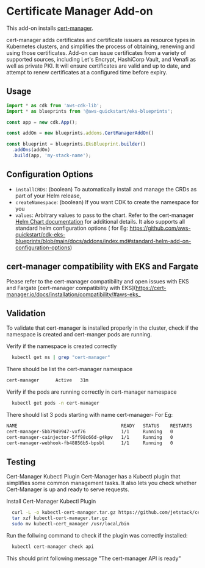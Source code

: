 # Certificate Manager Add-on

This add-on installs [cert-manager](https://github.com/cert-manager/cert-manager).

cert-manager adds certificates and certificate issuers as resource types in Kubernetes clusters, and simplifies the process of obtaining, renewing and using those certificates.
Add-on can issue certificates from a variety of supported sources, including Let's Encrypt, HashiCorp Vault, and Venafi as well as private PKI.
It will ensure certificates are valid and up to date, and attempt to renew certificates at a configured time before expiry.

## Usage

```typescript
import * as cdk from 'aws-cdk-lib';
import * as blueprints from '@aws-quickstart/eks-blueprints';

const app = new cdk.App();

const addOn = new blueprints.addons.CertManagerAddOn()

const blueprint = blueprints.EksBlueprint.builder()
  .addOns(addOn)
  .build(app, 'my-stack-name');
```

## Configuration Options

- `installCRDs`: (boolean) To automatically install and manage the CRDs as part of your Helm release,
- `createNamespace`: (boolean) If you want CDK to create the namespace for you
- `values`: Arbitrary values to pass to the chart. Refer to the cert-manager [Helm Chart documentation](https://artifacthub.io/packages/helm/cert-manager/cert-manager) for additional details. It also supports all standard helm configuration options ( for Eg: https://github.com/aws-quickstart/cdk-eks-blueprints/blob/main/docs/addons/index.md#standard-helm-add-on-configuration-options)

## cert-manager compatibility with EKS and Fargate

Please refer to the cert-manager compatibility and open issues with EKS and Fargate
[cert-manager compatibility with EKS](https://cert-manager.io/docs/installation/compatibility/#aws-eks_

## Validation

To validate that cert-manager is installed properly in the cluster, check if the namespace is created and cert-manger pods are running.

Verify if the namespace is created correctly
```bash
  kubectl get ns | grep "cert-manager"
```
There should be list the cert-manager namespace
```bash
cert-manager      Active   31m
```
Verify if the pods are running correctly in cert-manager namespace
```bash
  kubectl get pods -n cert-manager  
```
There should list 3 pods starting with name cert-manager-
For Eg:
```bash
NAME                                      READY   STATUS    RESTARTS   AGE
cert-manager-5bb7949947-vxf76             1/1     Running   0          2m56s
cert-manager-cainjector-5ff98c66d-g4kpv   1/1     Running   0          2m56s
cert-manager-webhook-fb48856b5-bpsbl      1/1     Running   0          2m56s
```

## Testing

Cert-Manager Kubectl Plugin
Cert-Manager has a Kubectl plugin that simplifies some common management tasks. It also lets you check whether Cert-Manager is up and ready to serve requests.

Install Cert-Manager Kubectl Plugin
```bash
  curl -L -o kubectl-cert-manager.tar.gz https://github.com/jetstack/cert-manager/releases/latest/download/kubectl-cert_manager-linux-amd64.tar.gz
  tar xzf kubectl-cert-manager.tar.gz
  sudo mv kubectl-cert_manager /usr/local/bin
```

Run the follwing command to check if the plugin was correctly installed:
```bash
  kubectl cert-manager check api
```
This should print following message "The cert-manager API is ready"